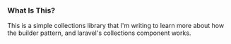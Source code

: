 ### What Is This?

This is a simple collections library that I'm writing to learn more about how the builder pattern, and laravel's 
collections component works.